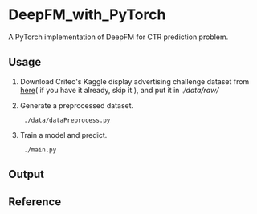 # DeepFM_with_PyTorch

A PyTorch implementation of DeepFM for CTR prediction problem.

## Usage

1. Download Criteo's Kaggle display advertising challenge dataset from [here][1]( if you have it already, skip it ), and put it in *./data/raw/*

2. Generate a preprocessed dataset.

        ./data/dataPreprocess.py

3. Train a model and predict.

        ./main.py

## Output


## Reference





[1]: http://labs.criteo.com/2014/02/kaggle-display-advertising-challenge-dataset/
